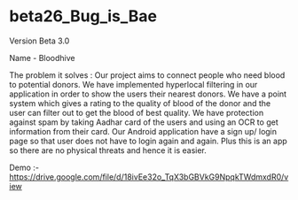 # beta26_Bug_is_Bae

Version Beta 3.0

Name - Bloodhive

The problem it solves : Our project aims to connect people who need blood to potential donors. We have implemented hyperlocal filtering in our application in order to show the users their nearest donors. We have a point system which gives a rating to the quality of blood of the donor and the user can filter out to get the blood of best quality. We have protection against spam by taking Aadhar card of the users and using an OCR to get information from their card. Our Android application have a sign up/ login page so that user does not have to login again and again.  Plus this is an app so there are no physical threats and hence it is easier.

Demo :- https://drive.google.com/file/d/18ivEe32o_TqX3bGBVkG9NpqkTWdmxdR0/view


